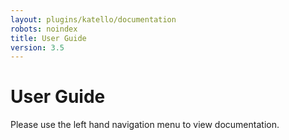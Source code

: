 ```yaml
---
layout: plugins/katello/documentation
robots: noindex
title: User Guide
version: 3.5
---
```


# User Guide

Please use the left hand navigation menu to view documentation.
